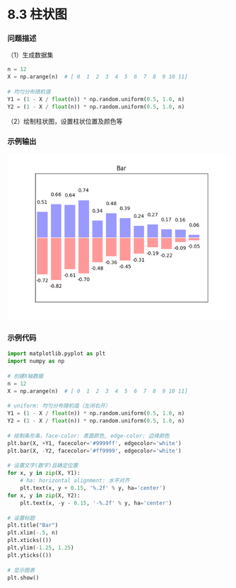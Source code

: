 # 8.3 柱状图

### 问题描述

（1）生成数据集

```python
n = 12
X = np.arange(n)  # [ 0  1  2  3  4  5  6  7  8  9 10 11]

# 均匀分布随机值
Y1 = (1 - X / float(n)) * np.random.uniform(0.5, 1.0, n)
Y2 = (1 - X / float(n)) * np.random.uniform(0.5, 1.0, n)
```

（2）绘制柱状图，设置柱状位置及颜色等



### 示例输出

<img src="https://github.com/jm199504/Python-Exercises/blob/master/8-%E7%BB%98%E5%88%B6%E5%9B%BE%E8%A1%A8%EF%BC%88matplotlib%EF%BC%89/8.3-%E6%9F%B1%E7%8A%B6%E5%9B%BE/Figure_1.png?raw=true" style="zoom:80%;" />

### 示例代码

```python
import matplotlib.pyplot as plt
import numpy as np

# 创建X轴数据
n = 12
X = np.arange(n)  # [ 0  1  2  3  4  5  6  7  8  9 10 11]

# uniform: 均匀分布随机值（左闭右开）
Y1 = (1 - X / float(n)) * np.random.uniform(0.5, 1.0, n)
Y2 = (1 - X / float(n)) * np.random.uniform(0.5, 1.0, n)

# 绘制条形条，face-color: 表面颜色, edge-color: 边缘颜色
plt.bar(X, +Y1, facecolor='#9999ff', edgecolor='white')
plt.bar(X, -Y2, facecolor='#ff9999', edgecolor='white')

# 设置文字(数字)且确定位置
for x, y in zip(X, Y1):
    # ha: horizontal alignment: 水平对齐
    plt.text(x, y + 0.15, '%.2f' % y, ha='center')
for x, y in zip(X, Y2):
    plt.text(x, -y - 0.15, '-%.2f' % y, ha='center')

# 设置标题
plt.title("Bar")
plt.xlim(-.5, n)
plt.xticks(())
plt.ylim(-1.25, 1.25)
plt.yticks(())

# 显示图表
plt.show()

```